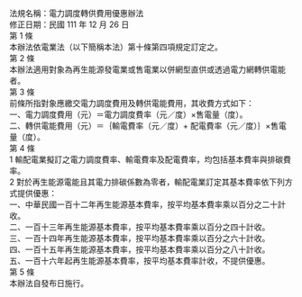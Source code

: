 法規名稱：電力調度轉供費用優惠辦法  
修正日期：民國 111 年 12 月 26 日  
第 1 條  
本辦法依電業法（以下簡稱本法）第十條第四項規定訂定之。  
第 2 條  
本辦法適用對象為再生能源發電業或售電業以併網型直供或透過電力網轉供電能者。  
第 3 條  
前條所指對象應繳交電力調度費用及轉供電能費用，其收費方式如下：  
一、電力調度費用（元）＝電力調度費率（元／度）×售電量（度）。  
二、轉供電能費用（元）＝｛輸電費率（元／度）+ 配電費率（元／度）｝×售電量（度）。  
第 4 條  
1 輸配電業擬訂之電力調度費率、輸電費率及配電費率，均包括基本費率與排碳費率。  
2 對於再生能源電能且其電力排碳係數為零者，輸配電業訂定其基本費率依下列方式提供優惠：  
一、中華民國一百十二年再生能源基本費率，按平均基本費率乘以百分之二十計收。  
二、一百十三年再生能源基本費率，按平均基本費率乘以百分之四十計收。  
三、一百十四年再生能源基本費率，按平均基本費率乘以百分之六十計收。  
四、一百十五年再生能源基本費率，按平均基本費率乘以百分之八十計收。  
五、一百十六年起再生能源基本費率，按平均基本費率計收，不提供優惠。  
第 5 條  
本辦法自發布日施行。  


